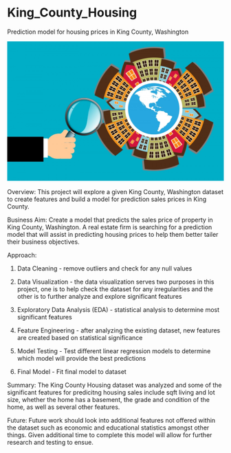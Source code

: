 # King_County_Housing
Prediction model for housing prices in King County, Washington

![alt text](https://github.com/SWelbeck/King_County_Housing/blob/master/housing_image.jpg?raw=true)

Overview: This project will explore a given King County, Washington dataset to create features and build a model for prediction sales prices in King County.

Business Aim: Create a model that predicts the sales price of property in King County, Washington. A real estate firm is searching for a prediction model that will assist in predicting housing prices to help them better tailer their business objectives.

Approach:

1. Data Cleaning - remove outliers and check for any null values

2. Data Visualization - the data visualization serves two purposes in this project, one is to help check the dataset for any irregularities and the other is to further analyze and explore significant features

3. Exploratory Data Analysis (EDA) - statistical analysis to determine most significant features

4. Feature Engineering - after analyzing the existing dataset, new features are created based on statistical significance

5. Model Testing - Test different linear regression models to determine which model will provide the best predictions

6. Final Model - Fit final model to dataset

Summary: The King County Housing dataset was analyzed and some of the significant features for predicitng housing sales include sqft living and lot size, whether the home has a basement, the grade and condition of the home, as well as several other features.

Future: Future work should look into additional features not offered within the dataset such as economic and educational statistics amongst other things. Given additional time to complete this model will allow for further research and testing to ensue.
